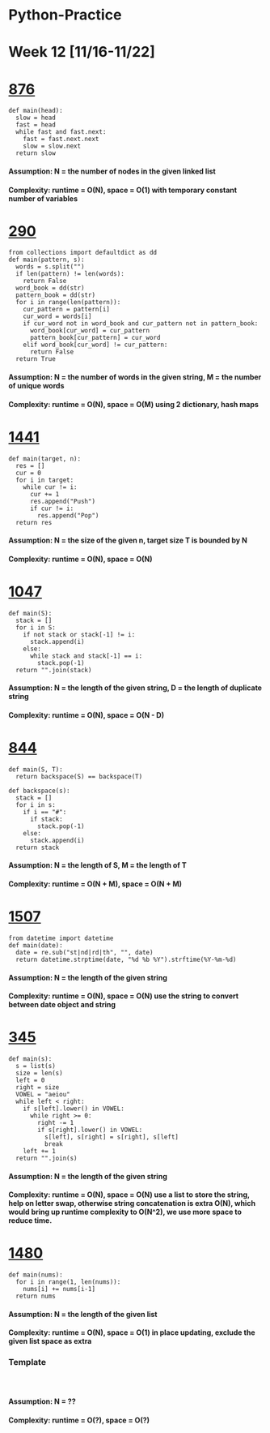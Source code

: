 # Python-Practice

# Week 12 [11/16-11/22]

# [876](https://leetcode.com/problems/middle-of-the-linked-list/)
```
def main(head):
  slow = head
  fast = head
  while fast and fast.next:
    fast = fast.next.next
    slow = slow.next
  return slow
```
#### Assumption: N = the number of nodes in the given linked list
#### Complexity: runtime = O(N), space = O(1) with temporary constant number of variables

# [290](https://leetcode.com/problems/word-pattern/)
```
from collections import defaultdict as dd
def main(pattern, s):
  words = s.split("")
  if len(pattern) != len(words):
    return False
  word_book = dd(str)
  pattern_book = dd(str)
  for i in range(len(pattern)):
    cur_pattern = pattern[i]
    cur_word = words[i]
    if cur_word not in word_book and cur_pattern not in pattern_book:
      word_book[cur_word] = cur_pattern
      pattern_book[cur_pattern] = cur_word
    elif word_book[cur_word] != cur_pattern:
      return False
  return True
```
#### Assumption: N = the number of words in the given string, M = the number of unique words
#### Complexity: runtime = O(N), space = O(M) using 2 dictionary, hash maps

# [1441](https://leetcode.com/problems/build-an-array-with-stack-operations/)
```
def main(target, n):
  res = []
  cur = 0
  for i in target:
    while cur != i:
      cur += 1
      res.append("Push")
      if cur != i:
        res.append("Pop")
  return res
```
#### Assumption: N = the size of the given n, target size T is bounded by N
#### Complexity: runtime = O(N), space = O(N)

# [1047](https://leetcode.com/problems/remove-all-adjacent-duplicates-in-string/)
```
def main(S):
  stack = []
  for i in S:
    if not stack or stack[-1] != i:
      stack.append(i)
    else:
      while stack and stack[-1] == i:
        stack.pop(-1)
  return "".join(stack)
```
#### Assumption: N = the length of the given string, D = the length of duplicate string
#### Complexity: runtime = O(N), space = O(N - D)

# [844](https://leetcode.com/problems/backspace-string-compare/)
```
def main(S, T):
  return backspace(S) == backspace(T)

def backspace(s):
  stack = []
  for i in s:
    if i == "#":
      if stack:
        stack.pop(-1)
    else:
      stack.append(i)
  return stack
```
#### Assumption: N = the length of S, M = the length of T
#### Complexity: runtime = O(N + M), space = O(N + M)

# [1507](https://leetcode.com/problems/reformat-date/)
```
from datetime import datetime
def main(date):
  date = re.sub("st|nd|rd|th", "", date)
  return datetime.strptime(date, "%d %b %Y").strftime(%Y-%m-%d)
```
#### Assumption: N = the length of the given string
#### Complexity: runtime = O(N), space = O(N) use the string to convert between date object and string 

# [345](https://leetcode.com/problems/reverse-vowels-of-a-string/)
```
def main(s):
  s = list(s)
  size = len(s)
  left = 0
  right = size
  VOWEL = "aeiou"
  while left < right:
    if s[left].lower() in VOWEL:
      while right >= 0:
        right -= 1
        if s[right].lower() in VOWEL:
          s[left], s[right] = s[right], s[left]
          break
    left += 1
  return "".join(s)
```
#### Assumption: N = the length of the given string
#### Complexity: runtime = O(N), space = O(N) use a list to store the string, help on letter swap, otherwise string concatenation is extra O(N), which would bring up runtime complexity to O(N^2), we use more space to reduce time.

# [1480](https://leetcode.com/problems/running-sum-of-1d-array/)
```
def main(nums):
  for i in range(1, len(nums)):
    nums[i] += nums[i-1]
  return nums
```
#### Assumption: N = the length of the given list
#### Complexity: runtime = O(N), space = O(1) in place updating, exclude the given list space as extra

### Template
# []()
```
```
#### Assumption: N = ??
#### Complexity: runtime = O(?), space = O(?)